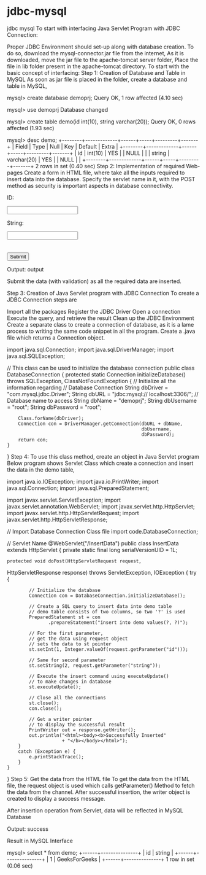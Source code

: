 # jdbc-mysql
jdbc mysql
To start with interfacing Java Servlet Program with JDBC Connection:

Proper JDBC Environment should set-up along with database creation.
To do so, download the mysql-connector.jar file from the internet,
As it is downloaded, move the jar file to the apache-tomcat server folder,
Place the file in lib folder present in the apache-tomcat directory.
To start with the basic concept of interfacing:
Step 1: Creation of Database and Table in MySQL
As soon as jar file is placed in the folder, create a database and table in MySQL,

mysql> create database demoprj;
Query OK, 1 row affected (4.10 sec)

mysql> use demoprj
Database changed

mysql> create table demo(id int(10), string varchar(20));
Query OK, 0 rows affected (1.93 sec)

mysql> desc demo;
+--------+-------------+------+-----+---------+-------+
| Field  | Type        | Null | Key | Default | Extra |
+--------+-------------+------+-----+---------+-------+
| id     | int(10)     | YES  |     | NULL    |       |
| string | varchar(20) | YES  |     | NULL    |       |
+--------+-------------+------+-----+---------+-------+
2 rows in set (0.40 sec)
Step 2: Implementation of required Web-pages
Create a form in HTML file, where take all the inputs required to insert data into the database. Specify the servlet name in it, with the POST method as security is important aspects in database connectivity.
<!DOCTYPE html>
<html>
<head>
<title>Insert Data</title>
</head>
<body>
    <!-- Give Servlet reference to the form as an instances 
    GET and POST services can be according to the problem statement-->
    <form action="./InsertData" method="post">
        <p>ID:</p> 
        <!-- Create an element with mandatory name attribute,
        so that data can be transfer to the servlet using getParameter() -->
        <input type="text" name="id"/>
        <br/>
        <p>String:</p> 
        <input type="text" name="string"/>
        <br/><br/><br/>
        <input type="submit"/>
    </form>
</body>
</html>
Output:
output

Submit the data (with validation) as all the required data are inserted.

Step 3: Creation of Java Servlet program with JDBC Connection
To create a JDBC Connection steps are

Import all the packages
Register the JDBC Driver
Open a connection
Execute the query, and retrieve the result
Clean up the JDBC Environment
Create a separate class to create a connection of database, as it is a lame process to writing the same code snippet in all the program. Create a .java file which returns a Connection object.

import java.sql.Connection;
import java.sql.DriverManager;
import java.sql.SQLException;
  
// This class can be used to initialize the database connection
public class DatabaseConnection {
    protected static Connection initializeDatabase()
        throws SQLException, ClassNotFoundException
    {
        // Initialize all the information regarding
        // Database Connection
        String dbDriver = "com.mysql.jdbc.Driver";
        String dbURL = "jdbc:mysql:// localhost:3306/";
        // Database name to access
        String dbName = "demoprj";
        String dbUsername = "root";
        String dbPassword = "root";
  
        Class.forName(dbDriver);
        Connection con = DriverManager.getConnection(dbURL + dbName,
                                                     dbUsername, 
                                                     dbPassword);
        return con;
    }
}
Step 4: To use this class method, create an object in Java Servlet program
Below program shows Servlet Class which create a connection and insert the data in the demo table,

import java.io.IOException;
import java.io.PrintWriter;
import java.sql.Connection;
import java.sql.PreparedStatement;
  
import javax.servlet.ServletException;
import javax.servlet.annotation.WebServlet;
import javax.servlet.http.HttpServlet;
import javax.servlet.http.HttpServletRequest;
import javax.servlet.http.HttpServletResponse;
  
// Import Database Connection Class file
import code.DatabaseConnection;
  
// Servlet Name
@WebServlet("/InsertData")
public class InsertData extends HttpServlet {
    private static final long serialVersionUID = 1L;
  
    protected void doPost(HttpServletRequest request, 
HttpServletResponse response)
        throws ServletException, IOException
    {
        try {
  
            // Initialize the database
            Connection con = DatabaseConnection.initializeDatabase();
  
            // Create a SQL query to insert data into demo table
            // demo table consists of two columns, so two '?' is used
            PreparedStatement st = con
                   .prepareStatement("insert into demo values(?, ?)");
  
            // For the first parameter,
            // get the data using request object
            // sets the data to st pointer
            st.setInt(1, Integer.valueOf(request.getParameter("id")));
  
            // Same for second parameter
            st.setString(2, request.getParameter("string"));
  
            // Execute the insert command using executeUpdate()
            // to make changes in database
            st.executeUpdate();
  
            // Close all the connections
            st.close();
            con.close();
  
            // Get a writer pointer 
            // to display the successful result
            PrintWriter out = response.getWriter();
            out.println("<html><body><b>Successfully Inserted"
                        + "</b></body></html>");
        }
        catch (Exception e) {
            e.printStackTrace();
        }
    }
}
Step 5: Get the data from the HTML file
To get the data from the HTML file, the request object is used which calls getParameter() Method to fetch the data from the channel. After successful insertion, the writer object is created to display a success message.

After insertion operation from Servlet, data will be reflected in MySQL Database

Output:
success

Result in MySQL Interface

mysql> select * from demo;
+------+---------------+
| id   | string        |
+------+---------------+
|    1 | GeeksForGeeks |
+------+---------------+
1 row in set (0.06 sec)

